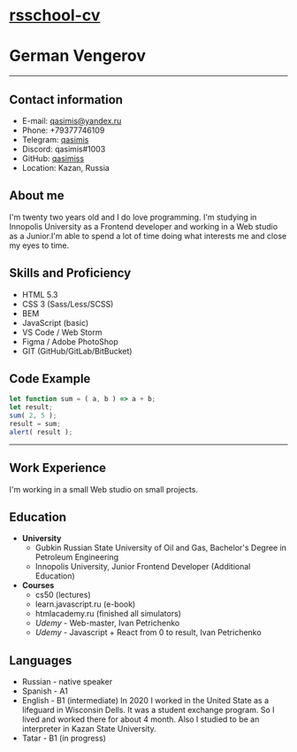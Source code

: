 # [rsschool-cv](https://qasimiss.github.io/rsschool-cv/cv)

# **German Vengerov**
***
## **Contact information**
* E-mail: qasimis@yandex.ru
* Phone: +79377746109
* Telegram: [qasimis](https://t.me/qasimis)
* Discord: qasimis#1003
* GitHub: [qasimiss](https://github.com/qasimiss)
* Location: Kazan, Russia
## **About me**
I'm twenty two years old and I do love programming.
I'm studying in Innopolis University as a Frontend developer and working in a Web studio as a Junior.I'm able to spend a lot of time doing what interests me and close my eyes to time.
## **Skills and Proficiency**
* HTML 5.3
* CSS 3 (Sass/Less/SCSS)
* BEM
* JavaScript (basic)
* VS Code / Web Storm
* Figma / Adobe PhotoShop
* GIT (GitHub/GitLab/BitBucket)
## **Code Example**
```javascript
let function sum = ( a, b ) => a + b;
let result;
sum( 2, 5 );
result = sum;
alert( result );
```
***
## **Work Experience**
I'm working in a small Web studio on small projects.
## **Education**
* **University**
    * Gubkin Russian State University of Oil and Gas, Bachelor's Degree in Petroleum Engineering
    * Innopolis University, Junior Frontend Developer (Additional Education)
* **Courses**
    * cs50 (lectures)
    * learn.javascript.ru (e-book)
    * htmlacademy.ru (finished all simulators)
    * *Udemy* - Web-master, Ivan Petrichenko
    * *Udemy* - Javascript + React from 0 to result, Ivan Petrichenko
## **Languages**
* Russian - native speaker
* Spanish - A1
* English  - B1 (intermediate)
In 2020 I worked in the United State as a lifeguard in Wisconsin Dells. It was a student exchange program. So I lived and worked there for about 4 month. Also I studied to be an interpreter in Kazan State University.
* Tatar - B1 (in progress)
